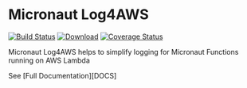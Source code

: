 # Micronaut Log4AWS

[![Build Status](https://github.com/agorapulse/micronaut-log4aws/workflows/Check/badge.svg)](https://github.com/agorapulse/micronaut-log4aws/actions)
[![Download](https://api.bintray.com/packages/agorapulse/libs/micronaut-log4aws/images/download.svg)](https://bintray.com/agorapulse/libs/micronaut-log4aws/_latestVersion)
[![Coverage Status](https://coveralls.io/repos/github/agorapulse/micronaut-log4aws/badge.svg?branch=master)](https://coveralls.io/github/agorapulse/micronaut-log4aws?branch=master)

Micronaut Log4AWS helps to simplify logging for Micronaut Functions running on AWS Lambda

See [Full Documentation][DOCS]

